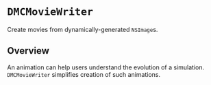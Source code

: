 # ``DMCMovieWriter``

Create movies from dynamically-generated `NSImage`s.

## Overview

An animation can help users understand the evolution of a simulation.  ``DMCMovieWriter`` simplifies creation of such animations.

